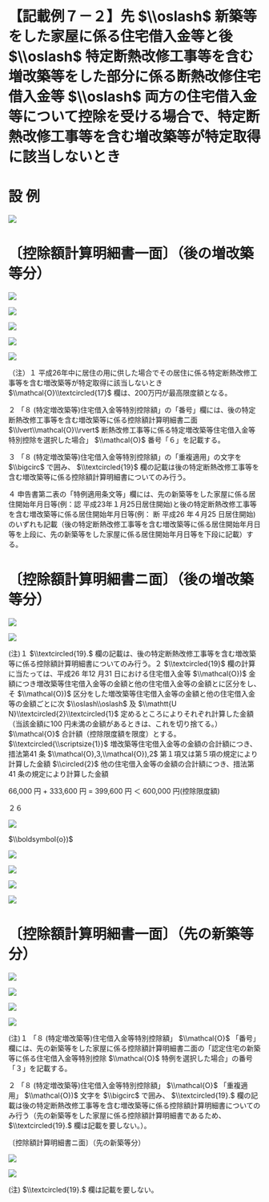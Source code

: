# 【記載例７－２】先 $\\oslash$ 新築等をした家屋に係る住宅借入金等と後 $\\oslash$ 特定断熱改修工事等を含む増改築等をした部分に係る断熱改修住宅借入金等 $\\oslash$ 両方の住宅借入金等について控除を受ける場合で、特定断熱改修工事等を含む増改築等が特定取得に該当しないとき

# 設 例

![](https://www.nta.go.jp/tmp/fc61b2c9-0660-44ef-899c-404cb27e2656/images/3e575ca376bf04907702b8eaef9c8f48caec92d162235b22260d4a4bf7fcbb5e.jpg)

# 〔控除額計算明細書一面〕（後の増改築等分）

![](https://www.nta.go.jp/tmp/fc61b2c9-0660-44ef-899c-404cb27e2656/images/0532306e57d7457a3245c705afb6984b1e98acbb6c91093b715882138ceb82d0.jpg)

![](https://www.nta.go.jp/tmp/fc61b2c9-0660-44ef-899c-404cb27e2656/images/7c94ea0c5e4993f1aee7d2e16fd91cd159542820d199a5141fac077363df4134.jpg)

![](https://www.nta.go.jp/tmp/fc61b2c9-0660-44ef-899c-404cb27e2656/images/130d45dd3ff66d80f7d3bdf7ed8e24dcdea62f142efd232949ca5549079d041d.jpg)

![](https://www.nta.go.jp/tmp/fc61b2c9-0660-44ef-899c-404cb27e2656/images/dd82154b904d7165a570c428d5b1f011d377e39fc750ee01506bbc818a46e3db.jpg)

![](https://www.nta.go.jp/tmp/fc61b2c9-0660-44ef-899c-404cb27e2656/images/58795a5572aa4bdc4ef7f323a8874a1e5183f3342cf5d4d1d1e130575ef28f33.jpg)

（注）１ 平成26年中に居住の用に供した場合でその居住に係る特定断熱改修工事等を含む増改築等が特定取得に該当しないとき $\\mathcal{O}\\textcircled{17}$ 欄は、200万円が最高限度額となる。

２ 「８ (特定増改築等)住宅借入金等特別控除額」の「番号」欄には、後の特定断熱改修工事等を含む増改築等に係る控除額計算明細書二面 $\\lvert\\mathcal{O}\\rvert$ 断熱改修工事等に係る特定増改築等住宅借入金等特別控除を選択した場合」 $\\mathcal{O}$ 番号「６」を記載する。

３ 「８ (特定増改築等)住宅借入金等特別控除額」の「重複適用」の文字を $\\bigcirc$ で囲み、 $\\textcircled{19}$ 欄の記載は後の特定断熱改修工事等を含む増改築等に係る控除額計算明細書についてのみ行う。

４ 申告書第二表の「特例適用条文等」欄には、先の新築等をした家屋に係る居住開始年月日等(例：認 平成23年１月25日居住開始)と後の特定断熱改修工事等を含む増改築等に係る居住開始年月日等(例： 断 平成26 年４月25 日居住開始)のいずれも記載（後の特定断熱改修工事等を含む増改築等に係る居住開始年月日等を上段に、先の新築等をした家屋に係る居住開始年月日等を下段に記載）する。

# 〔控除額計算明細書ニ面〕（後の増改築等分）

![](https://www.nta.go.jp/tmp/fc61b2c9-0660-44ef-899c-404cb27e2656/images/f4877a99efefe46387cc25e5c050f5ed0a7285123cb96ca30e797fcff7d5f4d2.jpg)

![](https://www.nta.go.jp/tmp/fc61b2c9-0660-44ef-899c-404cb27e2656/images/a2349deeb5623744c32cc2b0451e366c3ffda9e317f117445d3b7315fb646fac.jpg)

(注)１ $\\textcircled{19}.$ 欄の記載は、後の特定断熱改修工事等を含む増改築等に係る控除額計算明細書についてのみ行う。２ $\\textcircled{19}$ 欄の計算に当たっては、平成26 年12 月31 日における住宅借入金等 $\\mathcal{O})$ 金額につき増改築等住宅借入金等の金額と他の住宅借入金等の金額とに区分をし、そ $\\mathcal{O})$ 区分をした増改築等住宅借入金等の金額と他の住宅借入金等の金額ごとに次 $\\oslash\\oslash$ 及 $\\mathtt{U N}\\textcircled{2}\\textcircled{1}$ 定めるところによりそれぞれ計算した金額（当該金額に100 円未満の金額があるときは、これを切り捨てる。） $\\mathcal{O}$ 合計額（控除限度額を限度）とする。 $\\textcircled{\\scriptsize{1}}$ 増改築等住宅借入金等の金額の合計額につき、措法第41 条 $\\mathcal{O},3,\\mathcal{O}),2$ 第１項又は第５項の規定により計算した金額 $\\circled{2}$ 他の住宅借入金等の金額の合計額につき、措法第41 条の規定により計算した金額

66,000 円 $+$ 333,600 円 $=$ 399,600 円 ＜ 600,000 円(控除限度額)

２６

![](https://www.nta.go.jp/tmp/fc61b2c9-0660-44ef-899c-404cb27e2656/images/f8523e71a1e8c308d08fc757f7bca50e62e5112e0dc7454b13f931fd9400bd10.jpg)

$\\boldsymbol{o})$

![](https://www.nta.go.jp/tmp/fc61b2c9-0660-44ef-899c-404cb27e2656/images/7737865992991cfdd563ca70749de815ed9c84e41648f9833e3536369fce43e5.jpg)

![](https://www.nta.go.jp/tmp/fc61b2c9-0660-44ef-899c-404cb27e2656/images/23eda7137695bc0062139a2b974f71ca83f3111feb4fd326d30545bd8738c06d.jpg)

![](https://www.nta.go.jp/tmp/fc61b2c9-0660-44ef-899c-404cb27e2656/images/c3fd26e9d53b0a25acef265b9c1e29f88d8cda107022fddb82d1d7c2a5be076b.jpg)

![](https://www.nta.go.jp/tmp/fc61b2c9-0660-44ef-899c-404cb27e2656/images/18cb21177bc9b70d682b996a3bbdeb4581cd5e9e59566c793c2ded6163fd27ce.jpg)

# 〔控除額計算明細書一面〕（先の新築等分）

![](https://www.nta.go.jp/tmp/fc61b2c9-0660-44ef-899c-404cb27e2656/images/20410e297b26d482c29159134282c2e3e869c44832e1de1e0a59a13045b57f56.jpg)

![](https://www.nta.go.jp/tmp/fc61b2c9-0660-44ef-899c-404cb27e2656/images/c7b1ea47b12ae84a8f82bef8f730e8d8b3e12a4670ce944e391c6683be870ea7.jpg)

![](https://www.nta.go.jp/tmp/fc61b2c9-0660-44ef-899c-404cb27e2656/images/04a6277b7b3d7229b52c9b70192e3b97bd31b3b7bfd64446a43ad85204e97950.jpg)

![](https://www.nta.go.jp/tmp/fc61b2c9-0660-44ef-899c-404cb27e2656/images/f05f2ed9523a8021c1becbe75d5c72dfd6d0e0a8d31c712abd1dc02f26271192.jpg)

(注)１ 「８ (特定増改築等)住宅借入金等特別控除額」 $\\mathcal{O}$ 「番号」欄には、先の新築等をした家屋に係る控除額計算明細書二面の「認定住宅の新築等に係る住宅借入金等特別控除 $\\mathcal{O}$ 特例を選択した場合」の番号「３」を記載する。

２ 「８ (特定増改築等)住宅借入金等特別控除額」 $\\mathcal{O}$ 「重複適用」 $\\mathcal{O})$ 文字を $\\bigcirc$ で囲み、 $\\textcircled{19}.$ 欄の記載は後の特定断熱改修工事等を含む増改築等に係る控除額計算明細書についてのみ行う（先の新築等をした家屋に係る控除額計算明細書であるため、 $\\textcircled{19}.$ 欄は記載を要しない。）。

〔控除額計算明細書ニ面〕（先の新築等分）

![](https://www.nta.go.jp/tmp/fc61b2c9-0660-44ef-899c-404cb27e2656/images/6350e91f371a2c36060d20d74519c4d36f740a28dced84c3ff6702f56cab398d.jpg)

![](https://www.nta.go.jp/tmp/fc61b2c9-0660-44ef-899c-404cb27e2656/images/068f4817ba37a66edc12d31f149455054549a9059682a84bec252861b4c57b60.jpg)

(注) $\\textcircled{19}.$ 欄は記載を要しない。